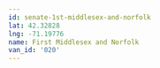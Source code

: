 ```yaml
---
id: senate-1st-middlesex-and-norfolk
lat: 42.32828
lng: -71.19776
name: First Middlesex and Norfolk
van_id: '020'
---
```


